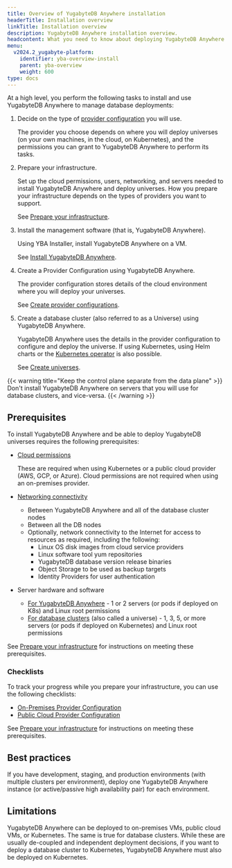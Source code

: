 ```yaml
---
title: Overview of YugabyteDB Anywhere installation
headerTitle: Installation overview
linkTitle: Installation overview
description: YugabyteDB Anywhere installation overview.
headcontent: What you need to know about deploying YugabyteDB Anywhere
menu:
  v2024.2_yugabyte-platform:
    identifier: yba-overview-install
    parent: yba-overview
    weight: 600
type: docs
---
```


At a high level, you perform the following tasks to install and use YugabyteDB Anywhere to manage database deployments:

1. Decide on the type of [provider configuration](../yba-overview/#provider-configurations) you will use.

    The provider you choose depends on where you will deploy universes (on your own machines, in the cloud, on Kubernetes), and the permissions you can grant to YugabyteDB Anywhere to perform its tasks.

1. Prepare your infrastructure.

    Set up the cloud permissions, users, networking, and servers needed to install YugabyteDB Anywhere and deploy universes. How you prepare your infrastructure depends on the types of providers you want to support.

    See [Prepare your infrastructure](../prepare/).

1. Install the management software (that is, YugabyteDB Anywhere).

    Using YBA Installer, install YugabyteDB Anywhere on a VM.

    See [Install YugabyteDB Anywhere](../install-yugabyte-platform/).

1. Create a Provider Configuration using YugabyteDB Anywhere.

    The provider configuration stores details of the cloud environment where you will deploy your universes.

    See [Create provider configurations](../configure-yugabyte-platform/).

1. Create a database cluster (also referred to as a Universe) using YugabyteDB Anywhere.

    YugabyteDB Anywhere uses the details in the provider configuration to configure and deploy the universe. If using Kubernetes, using Helm charts or the [Kubernetes operator](../../deploy/kubernetes/single-zone/oss/yugabyte-operator/) is also possible.

    See [Create universes](../create-deployments/).

{{< warning title="Keep the control plane separate from the data plane" >}}
Don't install YugabyteDB Anywhere on servers that you will use for database clusters, and vice-versa.
{{< /warning >}}

## Prerequisites

To install YugabyteDB Anywhere and be able to deploy YugabyteDB universes requires the following prerequisites:

- [Cloud permissions](../prepare/cloud-permissions/)

  These are required when using Kubernetes or a public cloud provider (AWS, GCP, or Azure). Cloud permissions are not required when using an on-premises provider.

- [Networking connectivity](../prepare/networking/)

  - Between YugabyteDB Anywhere and all of the database cluster nodes
  - Between all the DB nodes
  - Optionally, network connectivity to the Internet for access to resources as required, including the following:
    - Linux OS disk images from cloud service providers
    - Linux software tool yum repositories
    - YugabyteDB database version release binaries
    - Object Storage to be used as backup targets
    - Identity Providers for user authentication

- Server hardware and software

  - [For YugabyteDB Anywhere](../prepare/server-yba/) - 1 or 2 servers (or pods if deployed on K8s) and Linux root permissions
  - [For database clusters](../prepare/server-nodes-hardware/) (also called a universe) - 1, 3, 5, or more servers (or pods if deployed on Kubernetes) and Linux root permissions

See [Prepare your infrastructure](../prepare/) for instructions on meeting these prerequisites.

### Checklists

To track your progress while you prepare your infrastructure, you can use the following checklists:

- [On-Premises Provider Configuration](/files/YBA-Prerequisites-Checklist-On-Premises.pdf)
- [Public Cloud Provider Configuration](/files/YBA-Prerequisites-Checklist-Cloud-Provider.pdf)

See [Prepare your infrastructure](../prepare/) for instructions on meeting these prerequisites.

## Best practices

<!--Fill out the pre-requisites form as you go along. Start installing only after the pre-requisites form is completed. To obtain the form, contact {{% support-platform %}}.-->

If you have development, staging, and production environments (with multiple clusters per environment), deploy one YugabyteDB Anywhere instance (or active/passive high availability pair) for each environment.

## Limitations

YugabyteDB Anywhere can be deployed to on-premises VMs, public cloud VMs, or Kubernetes. The same is true for database clusters. While these are usually de-coupled and independent deployment decisions, if you want to deploy a database cluster to Kubernetes, YugabyteDB Anywhere must also be deployed on Kubernetes.
